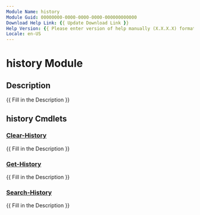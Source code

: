 ```yaml
---
Module Name: history
Module Guid: 00000000-0000-0000-0000-000000000000
Download Help Link: {{ Update Download Link }}
Help Version: {{ Please enter version of help manually (X.X.X.X) format }}
Locale: en-US
---
```


# history Module
## Description
{{ Fill in the Description }}

## history Cmdlets
### [Clear-History](Clear-History.md)
{{ Fill in the Description }}

### [Get-History](Get-History.md)
{{ Fill in the Description }}

### [Search-History](Search-History.md)
{{ Fill in the Description }}

